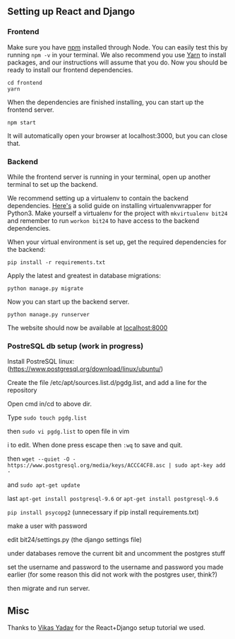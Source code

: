 ## Setting up React and Django

### Frontend
Make sure you have [npm](https://nodejs.org/en/) installed through Node. You can easily test this by running `npm -v` in your terminal. We also recommend you use [Yarn](https://yarnpkg.com/lang/en/) to install packages, and our instructions will assume that you do.
Now you should be ready to install our frontend dependencies.
```
cd frontend
yarn
```

When the dependencies are finished installing, you can start up the frontend server.
```
npm start
```
It will automatically open your browser at localhost:3000, but you can close that. 

### Backend
While the frontend server is running in your terminal, open up another terminal to set up the backend.

We recommend setting up a virtualenv to contain the backend dependencies. [Here's](https://gist.github.com/IamAdiSri/a379c36b70044725a85a1216e7ee9a46) a solid guide on installing virtualenvwrapper for Python3. 
Make yourself a virtualenv for the project with `mkvirtualenv bit24` and remember to run `workon bit24` to have access to the backend dependencies.

When your virtual environment is set up, get the required dependencies for the backend:

`pip install -r requirements.txt`

Apply the latest and greatest in database migrations:

`python manage.py migrate`

Now you can start up the backend server.

`python manage.py runserver`

The website should now be available at [localhost:8000](http://localhost:8000)

### PostreSQL db setup (work in progress)
Install PostreSQL linux: (https://www.postgresql.org/download/linux/ubuntu/)

Create the file /etc/apt/sources.list.d/pgdg.list, and add a line for the repository

Open cmd in/cd to above dir.

Type `sudo touch pgdg.list`

then `sudo vi pgdg.list` to open file in vim

i to edit. When done press escape then `:wq` to save and quit.

then `wget --quiet -O - https://www.postgresql.org/media/keys/ACCC4CF8.asc | sudo apt-key add -`

and `sudo apt-get update`

last `apt-get install postgresql-9.6` or `apt-get install postgresql-9.6`

`pip install psycopg2` (unnecessary if pip install requirements.txt)

make a user with password

edit bit24/settings.py (the django settings file)

under databases remove the current bit and uncomment the postgres stuff

set the username and password to the username and password you made earlier (for some reason this did not work with the postgres user, think?)

then migrate and run server.

## Misc
Thanks to [Vikas Yadav](http://v1k45.com/blog/modern-django-part-1-setting-up-django-and-react/) for the React+Django setup tutorial we used.
